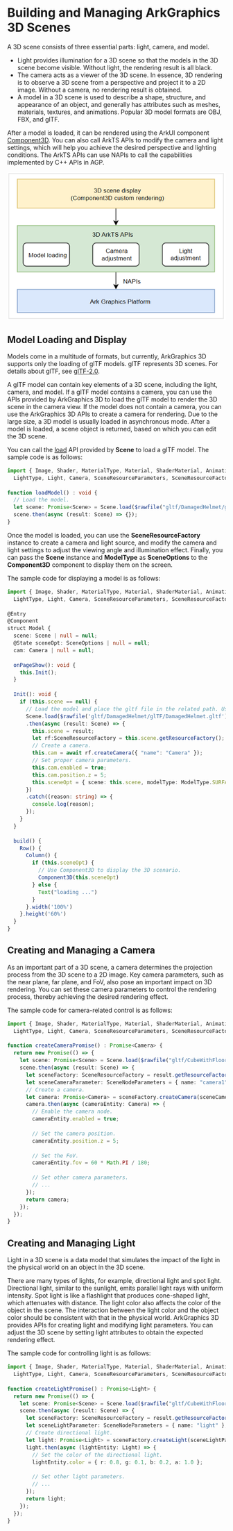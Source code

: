 # Building and Managing ArkGraphics 3D Scenes

A 3D scene consists of three essential parts: light, camera, and model.
- Light provides illumination for a 3D scene so that the models in the 3D scene become visible. Without light, the rendering result is all black.
- The camera acts as a viewer of the 3D scene. In essence, 3D rendering is to observe a 3D scene from a perspective and project it to a 2D image. Without a camera, no rendering result is obtained.
- A model in a 3D scene is used to describe a shape, structure, and appearance of an object, and generally has attributes such as meshes, materials, textures, and animations. Popular 3D model formats are OBJ, FBX, and glTF.

After a model is loaded, it can be rendered using the ArkUI component [Component3D](../reference/apis-arkui/arkui-ts/ts-basic-components-component3d.md). You can also call ArkTS APIs to modify the camera and light settings, which will help you achieve the desired perspective and lighting conditions. The ArkTS APIs can use NAPIs to call the capabilities implemented by C++ APIs in AGP.

![3D scene display process](./figures/scene.PNG)

## Model Loading and Display
Models come in a multitude of formats, but currently, ArkGraphics 3D supports only the loading of glTF models. glTF represents 3D scenes. For details about glTF, see [glTF-2.0](https://registry.khronos.org/glTF/specs/2.0/glTF-2.0.html).

A glTF model can contain key elements of a 3D scene, including the light, camera, and model. If a glTF model contains a camera, you can use the APIs provided by ArkGraphics 3D to load the glTF model to render the 3D scene in the camera view. If the model does not contain a camera, you can use the ArkGraphics 3D APIs to create a camera for rendering. Due to the large size, a 3D model is usually loaded in asynchronous mode. After a model is loaded, a scene object is returned, based on which you can edit the 3D scene.

You can call the [load](../reference/apis-arkgraphics3d/js-apis-inner-scene.md#load) API provided by **Scene** to load a glTF model. The sample code is as follows:
```ts
import { Image, Shader, MaterialType, Material, ShaderMaterial, Animation, Environment, Container, SceneNodeParameters,
  LightType, Light, Camera, SceneResourceParameters, SceneResourceFactory, Scene, Node } from '@kit.ArkGraphics3D';

function loadModel() : void {
  // Load the model.
  let scene: Promise<Scene> = Scene.load($rawfile("gltf/DamagedHelmet/glTF/DamagedHelmet.gltf"));
  scene.then(async (result: Scene) => {});
}
```

Once the model is loaded, you can use the **SceneResourceFactory** instance to create a camera and light source, and modify the camera and light settings to adjust the viewing angle and illumination effect. Finally, you can pass the **Scene** instance and **ModelType** as **SceneOptions** to the **Component3D** component to display them on the screen.

The sample code for displaying a model is as follows:
```ts
import { Image, Shader, MaterialType, Material, ShaderMaterial, Animation, Environment, Container, SceneNodeParameters,
  LightType, Light, Camera, SceneResourceParameters, SceneResourceFactory, Scene, Node } from '@kit.ArkGraphics3D';

@Entry
@Component
struct Model {
  scene: Scene | null = null;
  @State sceneOpt: SceneOptions | null = null;
  cam: Camera | null = null;

  onPageShow(): void {
    this.Init();
  }

  Init(): void {
    if (this.scene == null) {
      // Load the model and place the gltf file in the related path. Use the actual path during loading.
      Scene.load($rawfile('gltf/DamagedHelmet/glTF/DamagedHelmet.gltf'))
      .then(async (result: Scene) => {
        this.scene = result;
        let rf:SceneResourceFactory = this.scene.getResourceFactory();
        // Create a camera.
        this.cam = await rf.createCamera({ "name": "Camera" });
        // Set proper camera parameters.
        this.cam.enabled = true;
        this.cam.position.z = 5;
        this.sceneOpt = { scene: this.scene, modelType: ModelType.SURFACE } as SceneOptions;
      })
      .catch((reason: string) => {
        console.log(reason);
      });
    }
  }

  build() {
    Row() {
      Column() {
        if (this.sceneOpt) {
          // Use Component3D to display the 3D scenario.
          Component3D(this.sceneOpt)
        } else {
          Text("loading ...")
        }
      }.width('100%')
    }.height('60%')
  }
}
```

## Creating and Managing a Camera

As an important part of a 3D scene, a camera determines the projection process from the 3D scene to a 2D image. Key camera parameters, such as the near plane, far plane, and FoV, also pose an important impact on 3D rendering. You can set these camera parameters to control the rendering process, thereby achieving the desired rendering effect.

The sample code for camera-related control is as follows:
```ts
import { Image, Shader, MaterialType, Material, ShaderMaterial, Animation, Environment, Container, SceneNodeParameters,
  LightType, Light, Camera, SceneResourceParameters, SceneResourceFactory, Scene, Node } from '@kit.ArkGraphics3D';

function createCameraPromise() : Promise<Camera> {
  return new Promise(() => {
    let scene: Promise<Scene> = Scene.load($rawfile("gltf/CubeWithFloor/glTF/AnimatedCube.gltf"));
    scene.then(async (result: Scene) => {
      let sceneFactory: SceneResourceFactory = result.getResourceFactory();
      let sceneCameraParameter: SceneNodeParameters = { name: "camera1" };
      // Create a camera.
      let camera: Promise<Camera> = sceneFactory.createCamera(sceneCameraParameter);
      camera.then(async (cameraEntity: Camera) => {
        // Enable the camera node.
        cameraEntity.enabled = true;

        // Set the camera position.
        cameraEntity.position.z = 5;

        // Set the FoV.
        cameraEntity.fov = 60 * Math.PI / 180;

        // Set other camera parameters.
        // ...
      });
      return camera;
    });
  });
}
```


## Creating and Managing Light

Light in a 3D scene is a data model that simulates the impact of the light in the physical world on an object in the 3D scene.

There are many types of lights, for example, directional light and spot light. Directional light, similar to the sunlight, emits parallel light rays with uniform intensity. Spot light is like a flashlight that produces cone-shaped light, which attenuates with distance. The light color also affects the color of the object in the scene. The interaction between the light color and the object color should be consistent with that in the physical world. ArkGraphics 3D provides APIs for creating light and modifying light parameters. You can adjust the 3D scene by setting light attributes to obtain the expected rendering effect.

The sample code for controlling light is as follows:
```ts
import { Image, Shader, MaterialType, Material, ShaderMaterial, Animation, Environment, Container, SceneNodeParameters,
  LightType, Light, Camera, SceneResourceParameters, SceneResourceFactory, Scene, Node } from '@kit.ArkGraphics3D';

function createLightPromise() : Promise<Light> {
  return new Promise(() => {
    let scene: Promise<Scene> = Scene.load($rawfile("gltf/CubeWithFloor/glTF/AnimatedCube.gltf"));
    scene.then(async (result: Scene) => {
      let sceneFactory: SceneResourceFactory = result.getResourceFactory();
      let sceneLightParameter: SceneNodeParameters = { name: "light" };
      // Create directional light.
      let light: Promise<Light> = sceneFactory.createLight(sceneLightParameter, LightType.DIRECTIONAL);
      light.then(async (lightEntity: Light) => {
        // Set the color of the directional light.
        lightEntity.color = { r: 0.8, g: 0.1, b: 0.2, a: 1.0 };

        // Set other light parameters.
        // ...
      });
      return light;
    });
  });
}
```

